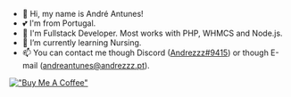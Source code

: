 - 👋 Hi, my name is André Antunes!
- 💕 I'm from Portugal.
- 👀 I'm Fullstack Developer. Most works with PHP, WHMCS and Node.js.
- 🌱 I’m currently learning Nursing.
- 📫 You can contact me though Discord ([Andrezzz#9415](https://www.andrezzz.pt/discord)) or though E-mail ([andreantunes@andrezzz.pt](mailto:andreantunes@andrezzz.pt)).

[!["Buy Me A Coffee"](https://www.buymeacoffee.com/assets/img/custom_images/orange_img.png)](https://www.buymeacoffee.com/andrezzz)

